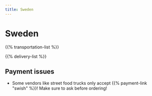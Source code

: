 ```yaml
---
title: Sweden
---
```


# Sweden

{{% transportation-list %}}

{{% delivery-list %}}

## Payment issues
- Some vendors like street food trucks only accept {{% payment-link "swish" %}}! Make sure to ask before ordering!
